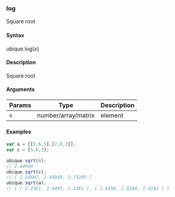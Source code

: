 ### log

Square root


#### Syntax

ubique.log(x)


#### Description

Square root  



#### Arguments

|Params|Type|Description
|---------|----|-----------
|`x` | number/array/matrix | element


#### Examples

```js
var a = [[5,6,5],[7,8,2]];
var c = [5,6,3];

ubique.sqrt(6);
// 2.44949
ubique.sqrt(c);
// [ 2.23607, 2.44949, 1.73205 ]
ubique.sqrt(a);
// [ [ 2.2361, 2.4495, 2.2361 ], [ 2.6458, 2.8284, 1.4142 ] ]
```

